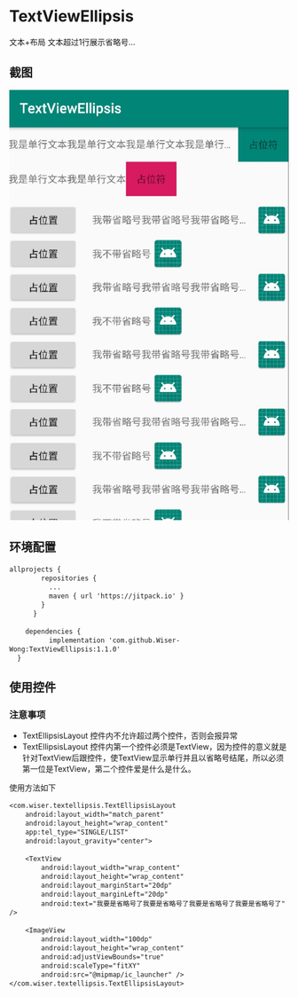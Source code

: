 # TextViewEllipsis
文本+布局 文本超过1行展示省略号...

## 截图
![images](https://github.com/Wiser-Wong/TextViewEllipsis/blob/master/images/text.jpg)

## 环境配置
    allprojects {
            repositories {
              ...
              maven { url 'https://jitpack.io' }
            }
          }

        dependencies {
              implementation 'com.github.Wiser-Wong:TextViewEllipsis:1.1.0'
      }

## 使用控件
### 注意事项
 * TextEllipsisLayout 控件内不允许超过两个控件，否则会报异常
 * TextEllipsisLayout 控件内第一个控件必须是TextView，因为控件的意义就是针对TextView后跟控件，使TextView显示单行并且以省略号结尾，所以必须第一位是TextView，第二个控件爱是什么是什么。
 
 使用方法如下
 
    <com.wiser.textellipsis.TextEllipsisLayout
        android:layout_width="match_parent"
        android:layout_height="wrap_content"
        app:tel_type="SINGLE/LIST"
        android:layout_gravity="center">

        <TextView
            android:layout_width="wrap_content"
            android:layout_height="wrap_content"
            android:layout_marginStart="20dp"
            android:layout_marginLeft="20dp"
            android:text="我要是省略号了我要是省略号了我要是省略号了我要是省略号了" />

        <ImageView
            android:layout_width="100dp"
            android:layout_height="wrap_content"
            android:adjustViewBounds="true"
            android:scaleType="fitXY"
            android:src="@mipmap/ic_launcher" />
    </com.wiser.textellipsis.TextEllipsisLayout>
